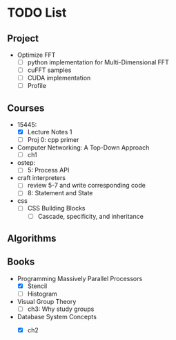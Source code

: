 # TODO List
## Project 
* Optimize FFT
  * [ ] python implementation for Multi-Dimensional FFT
  * [ ] cuFFT samples
  * [ ] CUDA implementation
  * [ ] Profile
## Courses
* 15445:
  * [x] Lecture Notes 1
  * [ ] Proj 0: cpp primer 
* Computer Networking: A Top-Down Approach
  * [ ] ch1
* ostep:
  * [ ] 5: Process API
* craft interpreters
  * [ ] review 5-7 and write corresponding code
  * [ ] 8: Statement and State
* css
  * [ ] CSS Building Blocks
    * [ ] Cascade, specificity, and inheritance
## Algorithms
## Books
* Programming Massively Parallel Processors
  * [x] Stencil
  * [ ] Histogram
* Visual Group Theory
  * [ ] ch3: Why study groups
* Database System Concepts
  * [x] ch2
  